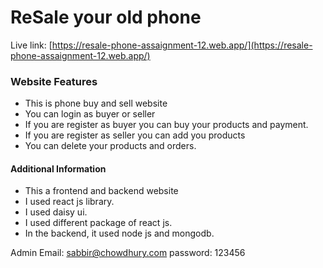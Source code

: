# ReSale your old phone

Live link: [https://resale-phone-assaignment-12.web.app/](https://resale-phone-assaignment-12.web.app/)

### Website Features
- This is phone buy and sell website
- You can login as buyer or seller
- If you are register as buyer you can buy your products and payment.
- If you are register as seller you can add you products
- You can delete your products and orders.


#### Additional Information
- This a frontend and backend website
- I used react js library.
- I used  daisy ui.
- I used different package of react js.
- In the backend, it used node js and mongodb.

Admin Email: sabbir@chowdhury.com
password: 123456
